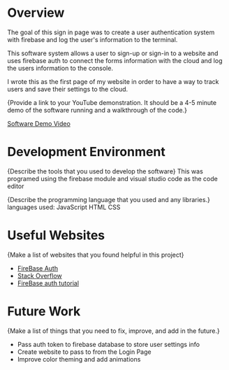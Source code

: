 # Overview
The goal of this sign in page was to create a user authentication system with firebase and log the user's information to the terminal.

This software system allows a user to sign-up or sign-in to a website and uses firebase auth to connect the forms information with the cloud and log the users information to the console.

I wrote this as the first page of my website in order to have a way to track users and save their settings to the cloud.

{Provide a link to your YouTube demonstration.  It should be a 4-5 minute demo of the software running and a walkthrough of the code.}

[Software Demo Video](https://www.loom.com/share/29f87775bb6e452da14bf79e0cc0e777)

# Development Environment

{Describe the tools that you used to develop the software}
This was programed using the firebase module and visual studio code as the code editor

{Describe the programming language that you used and any libraries.}
languages used:
JavaScript
HTML
CSS

# Useful Websites

{Make a list of websites that you found helpful in this project}
* [FireBase Auth](https://firebase.google.com/docs/auth)
* [Stack Overflow](https://stackoverflow.com/)
* [FireBase auth tutorial](https://www.youtube.com/watch?v=aN1LnNq4z54&list=PL4cUxeGkcC9jUPIes_B8vRjn1_GaplOPQ)

# Future Work

{Make a list of things that you need to fix, improve, and add in the future.}
* Pass auth token to firebase database to store user settings info
* Create website to pass to from the Login Page
* Improve color theming and add animations